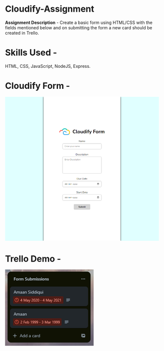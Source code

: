 # Cloudify-Assignment

**Assignment Description** - Create a basic form using HTML/CSS with the fields mentioned below and on submitting the form a new card should be created in Trello.

# Skills Used -

HTML, CSS, JavaScript, NodeJS, Express.

# Cloudify Form -

<img src="/CloudifyForm.png" width="700">

# Trello Demo -

<img src="/TrelloDemo.png">
